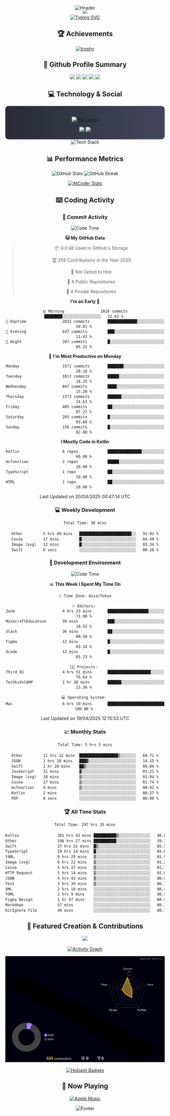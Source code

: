 <div align="center">
  
![Header](https://capsule-render.vercel.app/api?type=waving&color=gradient&customColorList=12&height=300&section=header&text=Welcome%20to%20Batapii's%20Universe&fontSize=50&animation=fadeIn&fontAlignY=40&desc=Android%20Developer%20|%20Kotlin%20LOVE%20)

<div style="margin-top: -20px;">
  <img src="https://readme-typing-svg.herokuapp.com/?lines=Crafting+Android+Experiences;Building+Tomorrow's+Apps+Today;Always+Learning,+Always+Growing&font=Fira%20Code&center=true&width=440&height=45&color=f75c7e&vCenter=true&size=22&pause=1000">
</div>

<a href="https://git.io/typing-svg">
  <img src="https://readme-typing-svg.demolab.com?font=Fira+Code&weight=600&size=28&duration=4000&pause=1000&center=true&vCenter=true&width=800&lines=Hey+there!+I'm+Batapii+%F0%9F%91%8B;Android+Developer+from+Japan+%F0%9F%87%AF%F0%9F%87%B5" alt="Typing SVG" />
</a>

## 🏆 Achievements

[![trophy](https://github-profile-trophy.vercel.app/?username=batapii&theme=onestar&no-frame=true&no-bg=true&column=8&rank=SECRET,SSS,SS,S,AAA,AA,A,B,C,?&margin-w=10&margin-h=10)](https://github.com/ryo-ma/github-profile-trophy)

## 🎯 Github Profile Summary

<div align="center">
  <img src="http://github-profile-summary-cards.vercel.app/api/cards/profile-details?username=batapii&theme=radical" />
  <img src="http://github-profile-summary-cards.vercel.app/api/cards/repos-per-language?username=batapii&theme=radical" />
  <img src="http://github-profile-summary-cards.vercel.app/api/cards/most-commit-language?username=batapii&theme=radical" />
  <img src="http://github-profile-summary-cards.vercel.app/api/cards/stats?username=batapii&theme=radical" />
  <img src="http://github-profile-summary-cards.vercel.app/api/cards/productive-time?username=batapii&theme=radical" />
</div>

## 💻 Technology & Social

<div align="center" style="background: linear-gradient(to right, #282A36, #44475A); padding: 20px; border-radius: 10px;">

[![Top Langs](https://github-readme-stats.vercel.app/api/top-langs/?username=batapii
)](https://github.com/anuraghazra/github-readme-stats)

<div style="margin-top: 15px">
<a href="https://github.com/batapii"><img src="https://img.shields.io/github/followers/batapii?style=for-the-badge&logo=github&label=Follow&color=ff6e96&labelColor=282A36"/></a>
<a href="https://twitter.com/batapii3939"><img src="https://img.shields.io/twitter/follow/batapii?style=for-the-badge&logo=twitter&color=1DA1F2&labelColor=282A36&label= Twitter"/></a>
</div>

</div>

<div align="center">
<img src="https://github-readme-tech-stack.vercel.app/api/cards?title=Tech+Stack&align=center&titleAlign=center&fontSize=20&lineHeight=10&lineCount=4&theme=github_dark&width=800&bg=%230D1117&badge=%23161B22&border=%2321262D&titleColor=%2358A6FF&line1=kotlin%2Ckotlin%2C0095D5%3Bandroid%2Candroid%2C00ff00%3Bjetpackcompose%2Cjetpack%2C4285F4%3B&line2=swift%2Cswift%2CFA7343%3Bfirebase%2Cfirebase%2CFFCA28%3Bgithub%2Cgithub%2C181717%3B&line3=typescript%2Ctypescript%2C3178C6%3Bgraphql%2Cgraphql%2CE10098%3Bsupabase%2Csupabase%2C3FCF8E%3B&line4=gradle%2Cgradle%2C02303A%3Bgitkraken%2Cgitkraken%2C179287%3Bpostman%2Cpostman%2CFF6C37%3B" alt="Tech Stack" />
</div>



## 📊 Performance Metrics

<div align="center">

![GitHub Stats](https://github-readme-stats.vercel.app/api?username=batapii&show_icons=true&theme=radical&hide_border=true&bg_color=0D1117)
![GitHub Streak](https://github-readme-streak-stats.herokuapp.com/?user=batapii&theme=radical&hide_border=true&background=0D1117)

[![AtCoder Stats](https://atcoder-readme-stats.vercel.app/stats/batapii3939?theme=dark&show_history=5&width=495)](https://github.com/iwbc-mzk/atcoder-readme-stats)

</div>

## ⌨️ Coding Activity

### 🌟 Commit Activity
<!--START_SECTION:commit-stats-->
![Code Time](http://img.shields.io/badge/Code%20Time-495%20hrs%209%20mins-blue)

**🐱 My GitHub Data** 

> 📦 4.0 kB Used in GitHub's Storage 
 > 
> 🏆 259 Contributions in the Year 2025
 > 
> 🚫 Not Opted to Hire
 > 
> 📜 4 Public Repositories 
 > 
> 🔑 4 Private Repositories 
 > 
**I'm an Early 🐤** 

```text
🌞 Morning                1818 commits        ████████░░░░░░░░░░░░░░░░░   32.62 % 
🌆 Daytime                2832 commits        █████████████░░░░░░░░░░░░   50.81 % 
🌃 Evening                637 commits         ███░░░░░░░░░░░░░░░░░░░░░░   11.43 % 
🌙 Night                  287 commits         █░░░░░░░░░░░░░░░░░░░░░░░░   05.15 % 
```
📅 **I'm Most Productive on Monday** 

```text
Monday                   1571 commits        ███████░░░░░░░░░░░░░░░░░░   28.18 % 
Tuesday                  1017 commits        █████░░░░░░░░░░░░░░░░░░░░   18.25 % 
Wednesday                847 commits         ████░░░░░░░░░░░░░░░░░░░░░   15.20 % 
Thursday                 1373 commits        ██████░░░░░░░░░░░░░░░░░░░   24.63 % 
Friday                   405 commits         ██░░░░░░░░░░░░░░░░░░░░░░░   07.27 % 
Saturday                 205 commits         █░░░░░░░░░░░░░░░░░░░░░░░░   03.68 % 
Sunday                   156 commits         █░░░░░░░░░░░░░░░░░░░░░░░░   02.80 % 
```


**I Mostly Code in Kotlin** 

```text
Kotlin                   6 repos             ███████████████░░░░░░░░░░   60.00 % 
mcfunction               2 repos             █████░░░░░░░░░░░░░░░░░░░░   20.00 % 
TypeScript               1 repo              ██░░░░░░░░░░░░░░░░░░░░░░░   10.00 % 
HTML                     1 repo              ██░░░░░░░░░░░░░░░░░░░░░░░   10.00 % 
```




 Last Updated on 20/04/2025 00:47:14 UTC
<!--END_SECTION:commit-stats-->

### 💻 Weekly Development
<!--START_SECTION:wakatime-->

```txt
Total Time: 30 mins

Other         5 hrs 49 mins   ███████████████████████░░   91.92 %
Cocoa         17 mins         █░░░░░░░░░░░░░░░░░░░░░░░░   04.49 %
Image (svg)   12 mins         █░░░░░░░░░░░░░░░░░░░░░░░░   03.34 %
Swift         0 secs          ░░░░░░░░░░░░░░░░░░░░░░░░░   00.26 %
```

<!--END_SECTION:wakatime-->

### 🔨 Development Environment
<!--START_SECTION:dev-stats-->
![Code Time](http://img.shields.io/badge/Code%20Time-495%20hrs%209%20mins-blue)

📊 **This Week I Spent My Time On** 

```text
🕑︎ Time Zone: Asia/Tokyo

🔥 Editors: 
Zoom                     4 hrs 33 mins       ██████████████████░░░░░░░   71.90 % 
MinecraftEducation       39 mins             ███░░░░░░░░░░░░░░░░░░░░░░   10.52 % 
Slack                    36 mins             ██░░░░░░░░░░░░░░░░░░░░░░░   09.50 % 
Figma                    12 mins             █░░░░░░░░░░░░░░░░░░░░░░░░   03.34 % 
Xcode                    12 mins             █░░░░░░░░░░░░░░░░░░░░░░░░   03.23 % 

🐱‍💻 Projects: 
Third_01                 4 hrs 51 mins       ███████████████████░░░░░░   76.64 % 
TechkidsCAMP             1 hr 28 mins        ██████░░░░░░░░░░░░░░░░░░░   23.36 % 

💻 Operating System: 
Mac                      6 hrs 19 mins       █████████████████████████   100.00 % 
```


 Last Updated on 19/04/2025 12:15:53 UTC
<!--END_SECTION:dev-stats-->

### 📈 Monthly Stats
<!--START_SECTION:wakamonth-->

```txt
Total Time: 5 hrs 5 mins

Other         11 hrs 12 mins  █████████████████▒░░░░░░░   68.72 %
JSON          2 hrs 18 mins   ███▓░░░░░░░░░░░░░░░░░░░░░   14.15 %
Swift         1 hr 28 mins    ██▒░░░░░░░░░░░░░░░░░░░░░░   09.04 %
JavaScript    31 mins         ▓░░░░░░░░░░░░░░░░░░░░░░░░   03.21 %
Image (svg)   18 mins         ▒░░░░░░░░░░░░░░░░░░░░░░░░   01.94 %
Cocoa         17 mins         ▒░░░░░░░░░░░░░░░░░░░░░░░░   01.74 %
mcfunction    9 mins          ▒░░░░░░░░░░░░░░░░░░░░░░░░   00.92 %
Kotlin        2 mins          ░░░░░░░░░░░░░░░░░░░░░░░░░   00.27 %
PDF           0 secs          ░░░░░░░░░░░░░░░░░░░░░░░░░   00.00 %
```

<!--END_SECTION:wakamonth-->

### 🏆 All Time Stats
<!--START_SECTION:wakaalltime-->

```txt
Total Time: 297 hrs 35 mins

Kotlin                 201 hrs 43 mins ██████████▒░░░░░░░░░░░░░░   40.83 %
Other                  196 hrs 27 mins ██████████░░░░░░░░░░░░░░░   39.76 %
Swift                  27 hrs 22 mins  █▒░░░░░░░░░░░░░░░░░░░░░░░   05.54 %
TypeScript             19 hrs 14 mins  █░░░░░░░░░░░░░░░░░░░░░░░░   03.89 %
YAML                   9 hrs 25 mins   ▒░░░░░░░░░░░░░░░░░░░░░░░░   01.91 %
Image (svg)            6 hrs 22 mins   ▒░░░░░░░░░░░░░░░░░░░░░░░░   01.29 %
Cocoa                  5 hrs 37 mins   ▒░░░░░░░░░░░░░░░░░░░░░░░░   01.14 %
HTTP Request           5 hrs 14 mins   ▒░░░░░░░░░░░░░░░░░░░░░░░░   01.06 %
JSON                   4 hrs 43 mins   ▒░░░░░░░░░░░░░░░░░░░░░░░░   00.96 %
Text                   3 hrs 39 mins   ▒░░░░░░░░░░░░░░░░░░░░░░░░   00.74 %
XML                    2 hrs 18 mins   ░░░░░░░░░░░░░░░░░░░░░░░░░   00.47 %
TOML                   2 hrs 9 mins    ░░░░░░░░░░░░░░░░░░░░░░░░░   00.44 %
Figma Design           1 hr 57 mins    ░░░░░░░░░░░░░░░░░░░░░░░░░   00.40 %
Markdown               57 mins         ░░░░░░░░░░░░░░░░░░░░░░░░░   00.19 %
GitIgnore file         49 mins         ░░░░░░░░░░░░░░░░░░░░░░░░░   00.17 %
```

<!--END_SECTION:wakaalltime-->


## 🌟 Featured Creation & Contributions

<div align="center">
  <a href="https://github.com/batapii/ToDoSNS">
    <img src="https://github-readme-stats.vercel.app/api/pin/?username=batapii&repo=ToDoSNS&theme=radical&hide_border=true&bg_color=0D1117" />
  </a>

[![Activity Graph](https://github-readme-activity-graph.vercel.app/graph?username=batapii&custom_title=Contribution%20Graph&hide_border=true&theme=radical&bg_color=0D1117)](https://github.com/ashutosh00710/github-readme-activity-graph)

![3D Contrib](./profile-3d-contrib/profile-night-rainbow.svg)

[![Holopin Badges](https://holopin.me/batapii)](https://holopin.io/@batapii)

</div>

## 🎵 Now Playing

<div align="center">
  
[![Apple Music](https://music-profile.rayriffy.com/theme/dark.svg?uid=001005.6598667d2ffd4a10a4f429edd0ba24c4.1156)](https://github.com/rayriffy/apple-music-github-profile)

</div>

![Footer](https://capsule-render.vercel.app/api?type=waving&color=gradient&customColorList=12&height=100&section=footer)

</div>
